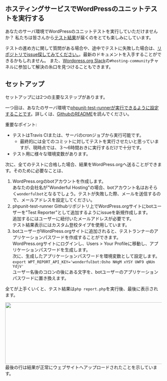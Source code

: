 ## ホスティングサービスでWordPressのユニットテストを実行する
あなたのサーバ環境でWordPressのユニットテストを実行していただけませんか？ 私たちは皆さんから[テスト結果](https://make.wordpress.org/hosting/test-results/)が届くのをとても楽しみにしています。

テストの進め方に関して質問がある場合や、途中でテストに失敗した場合は、[リポジトリでissue探してみてください。](https://github.com/wordpress/phpunit-test-runner/issues)。最新のドキュメントを入手することができるかもしれません。
  また、[Wordpress.org Slack](https://make.wordpress.org/chat/)の`#hosting-community`チャネルに参加して解決の糸口を見つけることもできます。

## セットアップ
セットアップには2つの主要なステップがあります。    

一つ目は、あなたのサーバ環境で[phpunit-test-runnerが実行できるように設定することです](https://github.com/wordpress/phpunit-test-runner)。詳しくは、[GithubのREADME](https://github.com/WordPress/phpunit-test-runner/blob/master/README.md)を読んでください。    

重要なポイント:

* テストはTravis CIまたは、サーバのcronジョブから実行可能です。
    * 最終的には全てのコミットに対してテストを実行させたいと思っていますが、現時点では、３〜6時間おきに実行するだけで十分です。
* テスト用に様々な環境変数があります。

次に、全てのテストに合格した場合、結果をWordPress.orgへ送ることができます。そのために必要なことは、

1. WordPress.orgのbotアカウントを作成します。  
あなたの会社名が"Wonderful Hosting"の場合、botアカウント名はおそらく`wonderfulbot`となるでしょう。テストが失敗した際、メールを送信するので、メールアドレスを設定してください。
2. phpunit-test-runner Githubリポジトリ上でWordPress.orgサイトにbotユーザーを"Test Reporter"として追加するようにissueを新規作成します。  
追加するにはユーザーに紐付いたメールアドレスが必要です。  
テスト結果表示にはカスタム登校タイプを使用しています。
3. botユーザーがWordPress.orgサイトに追加されると、テストランナーのアプリケーションパスワードを作成することができます。  
WordPress.orgサイトにログインし、Users > Your Profileに移動し、アプリケーションパスワードを生成します。  
次に、生成したアプリケーションパスワードを環境変数として設定します。  
`export WPT_REPORT_API_KEY='wonderfulbot:Osho NHgM xYSY UWF9 qNUn YdjV'`  
ユーザー名後のコロンの後にある文字を、botユーザーのアプリケーションパスワードに置き換えます。

全てが上手くいくと、テスト結果は`php report.php`を実行後、最後に表示されます。  

<img data-attachment-id="244" data-permalink="https://make.wordpress.org/hosting/test-results-getting-started/2017-08-24-at-2-25-pm/#main" data-orig-file="https://i0.wp.com/make.wordpress.org/hosting/files/2017/08/2017-08-24-at-2.25-PM.png?fit=913%2C279&amp;ssl=1" data-orig-size="913,279" data-comments-opened="1" data-image-meta="{&quot;aperture&quot;:&quot;0&quot;,&quot;credit&quot;:&quot;&quot;,&quot;camera&quot;:&quot;&quot;,&quot;caption&quot;:&quot;&quot;,&quot;created_timestamp&quot;:&quot;0&quot;,&quot;copyright&quot;:&quot;&quot;,&quot;focal_length&quot;:&quot;0&quot;,&quot;iso&quot;:&quot;0&quot;,&quot;shutter_speed&quot;:&quot;0&quot;,&quot;title&quot;:&quot;&quot;,&quot;orientation&quot;:&quot;0&quot;}" data-image-title="2017-08-24 at 2.25 PM" data-image-description="" data-medium-file="https://i0.wp.com/make.wordpress.org/hosting/files/2017/08/2017-08-24-at-2.25-PM.png?fit=300%2C92&amp;ssl=1" data-large-file="https://i0.wp.com/make.wordpress.org/hosting/files/2017/08/2017-08-24-at-2.25-PM.png?fit=776%2C237&amp;ssl=1" class="alignnone size-full wp-image-244" src="https://i0.wp.com/make.wordpress.org/hosting/files/2017/08/2017-08-24-at-2.25-PM.png?resize=776%2C237&amp;ssl=1" alt="" width="647" height="198" srcset="https://i0.wp.com/make.wordpress.org/hosting/files/2017/08/2017-08-24-at-2.25-PM.png?w=913&amp;ssl=1 913w, https://i0.wp.com/make.wordpress.org/hosting/files/2017/08/2017-08-24-at-2.25-PM.png?resize=300%2C92&amp;ssl=1 300w, https://i0.wp.com/make.wordpress.org/hosting/files/2017/08/2017-08-24-at-2.25-PM.png?resize=768%2C235&amp;ssl=1 768w" sizes="(max-width: 776px) 100vw, 776px">      
<br>
最後の行は結果が正常にウェブサイトへアップロードされたことを示しています。
